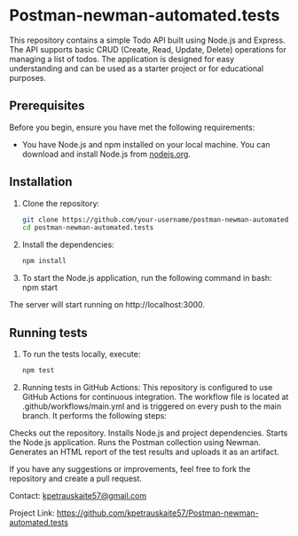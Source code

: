 # Postman-newman-automated.tests

This repository contains a simple Todo API built using Node.js and Express. The API supports basic CRUD (Create, Read, Update, Delete) operations for managing a list of todos. The application is designed for easy understanding and can be used as a starter project or for educational purposes.

## Prerequisites

Before you begin, ensure you have met the following requirements:
- You have Node.js and npm installed on your local machine. You can download and install Node.js from [nodejs.org](https://nodejs.org/).

## Installation

1. Clone the repository:
   ```bash
   git clone https://github.com/your-username/postman-newman-automated.tests.git
   cd postman-newman-automated.tests

2. Install the dependencies:
   ```bash
   npm install

3. To start the Node.js application, run the following command in bash:
npm start

The server will start running on http://localhost:3000.

## Running tests

1. To run the tests locally, execute: 
   ```bash
   npm test

2. Running tests in GitHub Actions:
This repository is configured to use GitHub Actions for continuous integration. The workflow file is located at .github/workflows/main.yml and is triggered on every push to the main branch. It performs the following steps:

Checks out the repository.
Installs Node.js and project dependencies.
Starts the Node.js application.
Runs the Postman collection using Newman.
Generates an HTML report of the test results and uploads it as an artifact.

If you have any suggestions or improvements, feel free to fork the repository and create a pull request.

Contact:
kpetrauskaite57@gmail.com

Project Link: https://github.com/kpetrauskaite57/Postman-newman-automated.tests